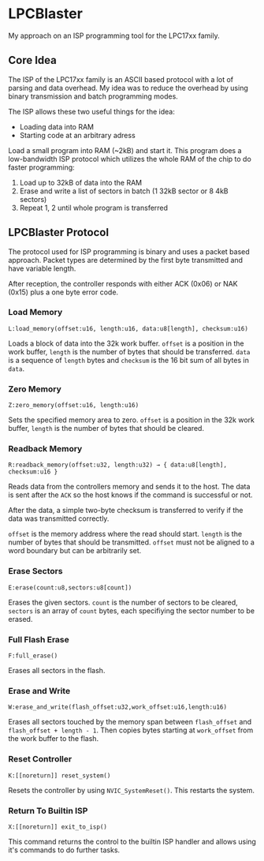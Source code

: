 # LPCBlaster
My approach on an ISP programming tool for the LPC17xx family.

## Core Idea
The ISP of the LPC17xx family is an ASCII based protocol with
a lot of parsing and data overhead. My idea was to reduce the
overhead by using binary transmission and batch programming modes.

The ISP allows these two useful things for the idea:
- Loading data into RAM
- Starting code at an arbitrary adress

Load a small program into RAM (~2kB) and start it. This program does
a low-bandwidth ISP protocol which utilizes the whole RAM of the
chip to do faster programming:

1. Load up to 32kB of data into the RAM
2. Erase and write a list of sectors in batch (1 32kB sector or 8 4kB sectors)
3. Repeat 1, 2 until whole program is transferred

## LPCBlaster Protocol

The protocol used for ISP programming is binary and uses a packet based
approach. Packet types are determined by the first byte transmitted and
have variable length.

After reception, the controller responds with either ACK (0x06) or NAK (0x15)
plus a one byte error code.

### Load Memory
`L:load_memory(offset:u16, length:u16, data:u8[length], checksum:u16)`

Loads a block of data into the 32k work buffer. `offset` is a position in
the work buffer, `length` is the number of bytes that should be transferred.
`data` is a sequence of `length` bytes and `checksum` is the 16 bit sum of all
bytes in `data`.

### Zero Memory
`Z:zero_memory(offset:u16, length:u16)`

Sets the specified memory area to zero. `offset` is a position in the 32k work
buffer, `length` is the number of bytes that should be cleared.

### Readback Memory
`R:readback_memory(offset:u32, length:u32) → { data:u8[length], checksum:u16 }`

Reads data from the controllers memory and sends it to the host.
The data is sent after the `ACK` so the host knows if the command is successful
or not.

After the data, a simple two-byte checksum is transferred to verify if the
data was transmitted correctly.

`offset` is the memory address where the read should start. `length` is the
number of bytes that should be transmitted.
`offset` must not be aligned to a word boundary but can be arbitrarily set.

### Erase Sectors
`E:erase(count:u8,sectors:u8[count])`

Erases the given sectors. `count` is the number of sectors to be cleared,
`sectors` is an array of `count` bytes, each specifiying the sector number
to be erased.

### Full Flash Erase
`F:full_erase()`

Erases all sectors in the flash.

### Erase and Write
`W:erase_and_write(flash_offset:u32,work_offset:u16,length:u16)`

Erases all sectors touched by the memory span between `flash_offset` and `flash_offset + length - 1`. Then copies bytes starting at `work_offset` from
the work buffer to the flash.

### Reset Controller
`K:[[noreturn]] reset_system()`

Resets the controller by using `NVIC_SystemReset()`. This restarts the system.

### Return To Builtin ISP
`X:[[noreturn]] exit_to_isp()`

This command returns the control to the builtin ISP handler and allows
using it's commands to do further tasks.


